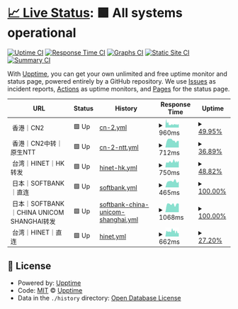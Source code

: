 # [📈 Live Status](https://uptime.kvcb.me): <!--live status--> **🟩 All systems operational**

[![Uptime CI](https://github.com/intSailers/uptime/workflows/Uptime%20CI/badge.svg)](https://github.com/intSailers/uptime/actions?query=workflow%3A%22Uptime+CI%22)
[![Response Time CI](https://github.com/intSailers/uptime/workflows/Response%20Time%20CI/badge.svg)](https://github.com/intSailers/uptime/actions?query=workflow%3A%22Response+Time+CI%22)
[![Graphs CI](https://github.com/intSailers/uptime/workflows/Graphs%20CI/badge.svg)](https://github.com/intSailers/uptime/actions?query=workflow%3A%22Graphs+CI%22)
[![Static Site CI](https://github.com/intSailers/uptime/workflows/Static%20Site%20CI/badge.svg)](https://github.com/intSailers/uptime/actions?query=workflow%3A%22Static+Site+CI%22)
[![Summary CI](https://github.com/intSailers/uptime/workflows/Summary%20CI/badge.svg)](https://github.com/intSailers/uptime/actions?query=workflow%3A%22Summary+CI%22)

With [Upptime](https://upptime.js.org), you can get your own unlimited and free uptime monitor and status page, powered entirely by a GitHub repository. We use [Issues](https://github.com/upptime/upptime/issues) as incident reports, [Actions](https://github.com/intSailers/uptime/actions) as uptime monitors, and [Pages](https://demo.upptime.js.org) for the status page.

<!--start: status pages-->
<!-- This summary is generated by Upptime (https://github.com/upptime/upptime) -->
<!-- Do not edit this manually, your changes will be overwritten -->
<!-- prettier-ignore -->
| URL | Status | History | Response Time | Uptime |
| --- | ------ | ------- | ------------- | ------ |
| <img alt="" src="https://avatars.githubusercontent.com/u/18746954?s=60&v=4" height="13"> 香港｜CN2 | 🟩 Up | [cn-2.yml](https://github.com/intSailers/uptime/commits/HEAD/history/cn-2.yml) | <details><summary><img alt="Response time graph" src="./graphs/cn-2/response-time-week.png" height="20"> 960ms</summary><br><a href="https://uptime.kvcb.me/history/cn-2"><img alt="Response time 960" src="https://img.shields.io/endpoint?url=https%3A%2F%2Fraw.githubusercontent.com%2FintSailers%2Fuptime%2FHEAD%2Fapi%2Fcn-2%2Fresponse-time.json"></a><br><a href="https://uptime.kvcb.me/history/cn-2"><img alt="24-hour response time 960" src="https://img.shields.io/endpoint?url=https%3A%2F%2Fraw.githubusercontent.com%2FintSailers%2Fuptime%2FHEAD%2Fapi%2Fcn-2%2Fresponse-time-day.json"></a><br><a href="https://uptime.kvcb.me/history/cn-2"><img alt="7-day response time 960" src="https://img.shields.io/endpoint?url=https%3A%2F%2Fraw.githubusercontent.com%2FintSailers%2Fuptime%2FHEAD%2Fapi%2Fcn-2%2Fresponse-time-week.json"></a><br><a href="https://uptime.kvcb.me/history/cn-2"><img alt="30-day response time 960" src="https://img.shields.io/endpoint?url=https%3A%2F%2Fraw.githubusercontent.com%2FintSailers%2Fuptime%2FHEAD%2Fapi%2Fcn-2%2Fresponse-time-month.json"></a><br><a href="https://uptime.kvcb.me/history/cn-2"><img alt="1-year response time 960" src="https://img.shields.io/endpoint?url=https%3A%2F%2Fraw.githubusercontent.com%2FintSailers%2Fuptime%2FHEAD%2Fapi%2Fcn-2%2Fresponse-time-year.json"></a></details> | <details><summary><a href="https://uptime.kvcb.me/history/cn-2">49.95%</a></summary><a href="https://uptime.kvcb.me/history/cn-2"><img alt="All-time uptime 49.95%" src="https://img.shields.io/endpoint?url=https%3A%2F%2Fraw.githubusercontent.com%2FintSailers%2Fuptime%2FHEAD%2Fapi%2Fcn-2%2Fuptime.json"></a><br><a href="https://uptime.kvcb.me/history/cn-2"><img alt="24-hour uptime 49.95%" src="https://img.shields.io/endpoint?url=https%3A%2F%2Fraw.githubusercontent.com%2FintSailers%2Fuptime%2FHEAD%2Fapi%2Fcn-2%2Fuptime-day.json"></a><br><a href="https://uptime.kvcb.me/history/cn-2"><img alt="7-day uptime 49.95%" src="https://img.shields.io/endpoint?url=https%3A%2F%2Fraw.githubusercontent.com%2FintSailers%2Fuptime%2FHEAD%2Fapi%2Fcn-2%2Fuptime-week.json"></a><br><a href="https://uptime.kvcb.me/history/cn-2"><img alt="30-day uptime 49.95%" src="https://img.shields.io/endpoint?url=https%3A%2F%2Fraw.githubusercontent.com%2FintSailers%2Fuptime%2FHEAD%2Fapi%2Fcn-2%2Fuptime-month.json"></a><br><a href="https://uptime.kvcb.me/history/cn-2"><img alt="1-year uptime 49.95%" src="https://img.shields.io/endpoint?url=https%3A%2F%2Fraw.githubusercontent.com%2FintSailers%2Fuptime%2FHEAD%2Fapi%2Fcn-2%2Fuptime-year.json"></a></details>
| <img alt="" src="https://avatars.githubusercontent.com/u/18746954?s=60&v=4" height="13"> 香港｜CN2中转｜原生NTT | 🟩 Up | [cn-2-ntt.yml](https://github.com/intSailers/uptime/commits/HEAD/history/cn-2-ntt.yml) | <details><summary><img alt="Response time graph" src="./graphs/cn-2-ntt/response-time-week.png" height="20"> 712ms</summary><br><a href="https://uptime.kvcb.me/history/cn-2-ntt"><img alt="Response time 712" src="https://img.shields.io/endpoint?url=https%3A%2F%2Fraw.githubusercontent.com%2FintSailers%2Fuptime%2FHEAD%2Fapi%2Fcn-2-ntt%2Fresponse-time.json"></a><br><a href="https://uptime.kvcb.me/history/cn-2-ntt"><img alt="24-hour response time 712" src="https://img.shields.io/endpoint?url=https%3A%2F%2Fraw.githubusercontent.com%2FintSailers%2Fuptime%2FHEAD%2Fapi%2Fcn-2-ntt%2Fresponse-time-day.json"></a><br><a href="https://uptime.kvcb.me/history/cn-2-ntt"><img alt="7-day response time 712" src="https://img.shields.io/endpoint?url=https%3A%2F%2Fraw.githubusercontent.com%2FintSailers%2Fuptime%2FHEAD%2Fapi%2Fcn-2-ntt%2Fresponse-time-week.json"></a><br><a href="https://uptime.kvcb.me/history/cn-2-ntt"><img alt="30-day response time 712" src="https://img.shields.io/endpoint?url=https%3A%2F%2Fraw.githubusercontent.com%2FintSailers%2Fuptime%2FHEAD%2Fapi%2Fcn-2-ntt%2Fresponse-time-month.json"></a><br><a href="https://uptime.kvcb.me/history/cn-2-ntt"><img alt="1-year response time 712" src="https://img.shields.io/endpoint?url=https%3A%2F%2Fraw.githubusercontent.com%2FintSailers%2Fuptime%2FHEAD%2Fapi%2Fcn-2-ntt%2Fresponse-time-year.json"></a></details> | <details><summary><a href="https://uptime.kvcb.me/history/cn-2-ntt">36.89%</a></summary><a href="https://uptime.kvcb.me/history/cn-2-ntt"><img alt="All-time uptime 36.89%" src="https://img.shields.io/endpoint?url=https%3A%2F%2Fraw.githubusercontent.com%2FintSailers%2Fuptime%2FHEAD%2Fapi%2Fcn-2-ntt%2Fuptime.json"></a><br><a href="https://uptime.kvcb.me/history/cn-2-ntt"><img alt="24-hour uptime 36.89%" src="https://img.shields.io/endpoint?url=https%3A%2F%2Fraw.githubusercontent.com%2FintSailers%2Fuptime%2FHEAD%2Fapi%2Fcn-2-ntt%2Fuptime-day.json"></a><br><a href="https://uptime.kvcb.me/history/cn-2-ntt"><img alt="7-day uptime 36.89%" src="https://img.shields.io/endpoint?url=https%3A%2F%2Fraw.githubusercontent.com%2FintSailers%2Fuptime%2FHEAD%2Fapi%2Fcn-2-ntt%2Fuptime-week.json"></a><br><a href="https://uptime.kvcb.me/history/cn-2-ntt"><img alt="30-day uptime 36.89%" src="https://img.shields.io/endpoint?url=https%3A%2F%2Fraw.githubusercontent.com%2FintSailers%2Fuptime%2FHEAD%2Fapi%2Fcn-2-ntt%2Fuptime-month.json"></a><br><a href="https://uptime.kvcb.me/history/cn-2-ntt"><img alt="1-year uptime 36.89%" src="https://img.shields.io/endpoint?url=https%3A%2F%2Fraw.githubusercontent.com%2FintSailers%2Fuptime%2FHEAD%2Fapi%2Fcn-2-ntt%2Fuptime-year.json"></a></details>
| <img alt="" src="https://avatars.githubusercontent.com/u/10785943?s=60&v=4" height="13"> 台湾｜HINET｜HK转发 | 🟩 Up | [hinet-hk.yml](https://github.com/intSailers/uptime/commits/HEAD/history/hinet-hk.yml) | <details><summary><img alt="Response time graph" src="./graphs/hinet-hk/response-time-week.png" height="20"> 750ms</summary><br><a href="https://uptime.kvcb.me/history/hinet-hk"><img alt="Response time 750" src="https://img.shields.io/endpoint?url=https%3A%2F%2Fraw.githubusercontent.com%2FintSailers%2Fuptime%2FHEAD%2Fapi%2Fhinet-hk%2Fresponse-time.json"></a><br><a href="https://uptime.kvcb.me/history/hinet-hk"><img alt="24-hour response time 750" src="https://img.shields.io/endpoint?url=https%3A%2F%2Fraw.githubusercontent.com%2FintSailers%2Fuptime%2FHEAD%2Fapi%2Fhinet-hk%2Fresponse-time-day.json"></a><br><a href="https://uptime.kvcb.me/history/hinet-hk"><img alt="7-day response time 750" src="https://img.shields.io/endpoint?url=https%3A%2F%2Fraw.githubusercontent.com%2FintSailers%2Fuptime%2FHEAD%2Fapi%2Fhinet-hk%2Fresponse-time-week.json"></a><br><a href="https://uptime.kvcb.me/history/hinet-hk"><img alt="30-day response time 750" src="https://img.shields.io/endpoint?url=https%3A%2F%2Fraw.githubusercontent.com%2FintSailers%2Fuptime%2FHEAD%2Fapi%2Fhinet-hk%2Fresponse-time-month.json"></a><br><a href="https://uptime.kvcb.me/history/hinet-hk"><img alt="1-year response time 750" src="https://img.shields.io/endpoint?url=https%3A%2F%2Fraw.githubusercontent.com%2FintSailers%2Fuptime%2FHEAD%2Fapi%2Fhinet-hk%2Fresponse-time-year.json"></a></details> | <details><summary><a href="https://uptime.kvcb.me/history/hinet-hk">48.82%</a></summary><a href="https://uptime.kvcb.me/history/hinet-hk"><img alt="All-time uptime 48.82%" src="https://img.shields.io/endpoint?url=https%3A%2F%2Fraw.githubusercontent.com%2FintSailers%2Fuptime%2FHEAD%2Fapi%2Fhinet-hk%2Fuptime.json"></a><br><a href="https://uptime.kvcb.me/history/hinet-hk"><img alt="24-hour uptime 48.82%" src="https://img.shields.io/endpoint?url=https%3A%2F%2Fraw.githubusercontent.com%2FintSailers%2Fuptime%2FHEAD%2Fapi%2Fhinet-hk%2Fuptime-day.json"></a><br><a href="https://uptime.kvcb.me/history/hinet-hk"><img alt="7-day uptime 48.82%" src="https://img.shields.io/endpoint?url=https%3A%2F%2Fraw.githubusercontent.com%2FintSailers%2Fuptime%2FHEAD%2Fapi%2Fhinet-hk%2Fuptime-week.json"></a><br><a href="https://uptime.kvcb.me/history/hinet-hk"><img alt="30-day uptime 48.82%" src="https://img.shields.io/endpoint?url=https%3A%2F%2Fraw.githubusercontent.com%2FintSailers%2Fuptime%2FHEAD%2Fapi%2Fhinet-hk%2Fuptime-month.json"></a><br><a href="https://uptime.kvcb.me/history/hinet-hk"><img alt="1-year uptime 48.82%" src="https://img.shields.io/endpoint?url=https%3A%2F%2Fraw.githubusercontent.com%2FintSailers%2Fuptime%2FHEAD%2Fapi%2Fhinet-hk%2Fuptime-year.json"></a></details>
| <img alt="" src="https://avatars.githubusercontent.com/u/10785943?s=60&v=4" height="13"> 日本｜SOFTBANK｜直连 | 🟩 Up | [softbank.yml](https://github.com/intSailers/uptime/commits/HEAD/history/softbank.yml) | <details><summary><img alt="Response time graph" src="./graphs/softbank/response-time-week.png" height="20"> 465ms</summary><br><a href="https://uptime.kvcb.me/history/softbank"><img alt="Response time 465" src="https://img.shields.io/endpoint?url=https%3A%2F%2Fraw.githubusercontent.com%2FintSailers%2Fuptime%2FHEAD%2Fapi%2Fsoftbank%2Fresponse-time.json"></a><br><a href="https://uptime.kvcb.me/history/softbank"><img alt="24-hour response time 465" src="https://img.shields.io/endpoint?url=https%3A%2F%2Fraw.githubusercontent.com%2FintSailers%2Fuptime%2FHEAD%2Fapi%2Fsoftbank%2Fresponse-time-day.json"></a><br><a href="https://uptime.kvcb.me/history/softbank"><img alt="7-day response time 465" src="https://img.shields.io/endpoint?url=https%3A%2F%2Fraw.githubusercontent.com%2FintSailers%2Fuptime%2FHEAD%2Fapi%2Fsoftbank%2Fresponse-time-week.json"></a><br><a href="https://uptime.kvcb.me/history/softbank"><img alt="30-day response time 465" src="https://img.shields.io/endpoint?url=https%3A%2F%2Fraw.githubusercontent.com%2FintSailers%2Fuptime%2FHEAD%2Fapi%2Fsoftbank%2Fresponse-time-month.json"></a><br><a href="https://uptime.kvcb.me/history/softbank"><img alt="1-year response time 465" src="https://img.shields.io/endpoint?url=https%3A%2F%2Fraw.githubusercontent.com%2FintSailers%2Fuptime%2FHEAD%2Fapi%2Fsoftbank%2Fresponse-time-year.json"></a></details> | <details><summary><a href="https://uptime.kvcb.me/history/softbank">100.00%</a></summary><a href="https://uptime.kvcb.me/history/softbank"><img alt="All-time uptime 100.00%" src="https://img.shields.io/endpoint?url=https%3A%2F%2Fraw.githubusercontent.com%2FintSailers%2Fuptime%2FHEAD%2Fapi%2Fsoftbank%2Fuptime.json"></a><br><a href="https://uptime.kvcb.me/history/softbank"><img alt="24-hour uptime 100.00%" src="https://img.shields.io/endpoint?url=https%3A%2F%2Fraw.githubusercontent.com%2FintSailers%2Fuptime%2FHEAD%2Fapi%2Fsoftbank%2Fuptime-day.json"></a><br><a href="https://uptime.kvcb.me/history/softbank"><img alt="7-day uptime 100.00%" src="https://img.shields.io/endpoint?url=https%3A%2F%2Fraw.githubusercontent.com%2FintSailers%2Fuptime%2FHEAD%2Fapi%2Fsoftbank%2Fuptime-week.json"></a><br><a href="https://uptime.kvcb.me/history/softbank"><img alt="30-day uptime 100.00%" src="https://img.shields.io/endpoint?url=https%3A%2F%2Fraw.githubusercontent.com%2FintSailers%2Fuptime%2FHEAD%2Fapi%2Fsoftbank%2Fuptime-month.json"></a><br><a href="https://uptime.kvcb.me/history/softbank"><img alt="1-year uptime 100.00%" src="https://img.shields.io/endpoint?url=https%3A%2F%2Fraw.githubusercontent.com%2FintSailers%2Fuptime%2FHEAD%2Fapi%2Fsoftbank%2Fuptime-year.json"></a></details>
| <img alt="" src="https://avatars.githubusercontent.com/u/10785943?s=60&v=4" height="13"> 日本｜SOFTBANK｜CHINA UNICOM SHANGHAI转发 | 🟩 Up | [softbank-china-unicom-shanghai.yml](https://github.com/intSailers/uptime/commits/HEAD/history/softbank-china-unicom-shanghai.yml) | <details><summary><img alt="Response time graph" src="./graphs/softbank-china-unicom-shanghai/response-time-week.png" height="20"> 1068ms</summary><br><a href="https://uptime.kvcb.me/history/softbank-china-unicom-shanghai"><img alt="Response time 1068" src="https://img.shields.io/endpoint?url=https%3A%2F%2Fraw.githubusercontent.com%2FintSailers%2Fuptime%2FHEAD%2Fapi%2Fsoftbank-china-unicom-shanghai%2Fresponse-time.json"></a><br><a href="https://uptime.kvcb.me/history/softbank-china-unicom-shanghai"><img alt="24-hour response time 1068" src="https://img.shields.io/endpoint?url=https%3A%2F%2Fraw.githubusercontent.com%2FintSailers%2Fuptime%2FHEAD%2Fapi%2Fsoftbank-china-unicom-shanghai%2Fresponse-time-day.json"></a><br><a href="https://uptime.kvcb.me/history/softbank-china-unicom-shanghai"><img alt="7-day response time 1068" src="https://img.shields.io/endpoint?url=https%3A%2F%2Fraw.githubusercontent.com%2FintSailers%2Fuptime%2FHEAD%2Fapi%2Fsoftbank-china-unicom-shanghai%2Fresponse-time-week.json"></a><br><a href="https://uptime.kvcb.me/history/softbank-china-unicom-shanghai"><img alt="30-day response time 1068" src="https://img.shields.io/endpoint?url=https%3A%2F%2Fraw.githubusercontent.com%2FintSailers%2Fuptime%2FHEAD%2Fapi%2Fsoftbank-china-unicom-shanghai%2Fresponse-time-month.json"></a><br><a href="https://uptime.kvcb.me/history/softbank-china-unicom-shanghai"><img alt="1-year response time 1068" src="https://img.shields.io/endpoint?url=https%3A%2F%2Fraw.githubusercontent.com%2FintSailers%2Fuptime%2FHEAD%2Fapi%2Fsoftbank-china-unicom-shanghai%2Fresponse-time-year.json"></a></details> | <details><summary><a href="https://uptime.kvcb.me/history/softbank-china-unicom-shanghai">100.00%</a></summary><a href="https://uptime.kvcb.me/history/softbank-china-unicom-shanghai"><img alt="All-time uptime 100.00%" src="https://img.shields.io/endpoint?url=https%3A%2F%2Fraw.githubusercontent.com%2FintSailers%2Fuptime%2FHEAD%2Fapi%2Fsoftbank-china-unicom-shanghai%2Fuptime.json"></a><br><a href="https://uptime.kvcb.me/history/softbank-china-unicom-shanghai"><img alt="24-hour uptime 100.00%" src="https://img.shields.io/endpoint?url=https%3A%2F%2Fraw.githubusercontent.com%2FintSailers%2Fuptime%2FHEAD%2Fapi%2Fsoftbank-china-unicom-shanghai%2Fuptime-day.json"></a><br><a href="https://uptime.kvcb.me/history/softbank-china-unicom-shanghai"><img alt="7-day uptime 100.00%" src="https://img.shields.io/endpoint?url=https%3A%2F%2Fraw.githubusercontent.com%2FintSailers%2Fuptime%2FHEAD%2Fapi%2Fsoftbank-china-unicom-shanghai%2Fuptime-week.json"></a><br><a href="https://uptime.kvcb.me/history/softbank-china-unicom-shanghai"><img alt="30-day uptime 100.00%" src="https://img.shields.io/endpoint?url=https%3A%2F%2Fraw.githubusercontent.com%2FintSailers%2Fuptime%2FHEAD%2Fapi%2Fsoftbank-china-unicom-shanghai%2Fuptime-month.json"></a><br><a href="https://uptime.kvcb.me/history/softbank-china-unicom-shanghai"><img alt="1-year uptime 100.00%" src="https://img.shields.io/endpoint?url=https%3A%2F%2Fraw.githubusercontent.com%2FintSailers%2Fuptime%2FHEAD%2Fapi%2Fsoftbank-china-unicom-shanghai%2Fuptime-year.json"></a></details>
| <img alt="" src="https://avatars.githubusercontent.com/u/10785943?s=60&v=4" height="13"> 台湾｜HINET｜直连 | 🟩 Up | [hinet.yml](https://github.com/intSailers/uptime/commits/HEAD/history/hinet.yml) | <details><summary><img alt="Response time graph" src="./graphs/hinet/response-time-week.png" height="20"> 662ms</summary><br><a href="https://uptime.kvcb.me/history/hinet"><img alt="Response time 662" src="https://img.shields.io/endpoint?url=https%3A%2F%2Fraw.githubusercontent.com%2FintSailers%2Fuptime%2FHEAD%2Fapi%2Fhinet%2Fresponse-time.json"></a><br><a href="https://uptime.kvcb.me/history/hinet"><img alt="24-hour response time 662" src="https://img.shields.io/endpoint?url=https%3A%2F%2Fraw.githubusercontent.com%2FintSailers%2Fuptime%2FHEAD%2Fapi%2Fhinet%2Fresponse-time-day.json"></a><br><a href="https://uptime.kvcb.me/history/hinet"><img alt="7-day response time 662" src="https://img.shields.io/endpoint?url=https%3A%2F%2Fraw.githubusercontent.com%2FintSailers%2Fuptime%2FHEAD%2Fapi%2Fhinet%2Fresponse-time-week.json"></a><br><a href="https://uptime.kvcb.me/history/hinet"><img alt="30-day response time 662" src="https://img.shields.io/endpoint?url=https%3A%2F%2Fraw.githubusercontent.com%2FintSailers%2Fuptime%2FHEAD%2Fapi%2Fhinet%2Fresponse-time-month.json"></a><br><a href="https://uptime.kvcb.me/history/hinet"><img alt="1-year response time 662" src="https://img.shields.io/endpoint?url=https%3A%2F%2Fraw.githubusercontent.com%2FintSailers%2Fuptime%2FHEAD%2Fapi%2Fhinet%2Fresponse-time-year.json"></a></details> | <details><summary><a href="https://uptime.kvcb.me/history/hinet">27.20%</a></summary><a href="https://uptime.kvcb.me/history/hinet"><img alt="All-time uptime 27.20%" src="https://img.shields.io/endpoint?url=https%3A%2F%2Fraw.githubusercontent.com%2FintSailers%2Fuptime%2FHEAD%2Fapi%2Fhinet%2Fuptime.json"></a><br><a href="https://uptime.kvcb.me/history/hinet"><img alt="24-hour uptime 27.20%" src="https://img.shields.io/endpoint?url=https%3A%2F%2Fraw.githubusercontent.com%2FintSailers%2Fuptime%2FHEAD%2Fapi%2Fhinet%2Fuptime-day.json"></a><br><a href="https://uptime.kvcb.me/history/hinet"><img alt="7-day uptime 27.20%" src="https://img.shields.io/endpoint?url=https%3A%2F%2Fraw.githubusercontent.com%2FintSailers%2Fuptime%2FHEAD%2Fapi%2Fhinet%2Fuptime-week.json"></a><br><a href="https://uptime.kvcb.me/history/hinet"><img alt="30-day uptime 27.20%" src="https://img.shields.io/endpoint?url=https%3A%2F%2Fraw.githubusercontent.com%2FintSailers%2Fuptime%2FHEAD%2Fapi%2Fhinet%2Fuptime-month.json"></a><br><a href="https://uptime.kvcb.me/history/hinet"><img alt="1-year uptime 27.20%" src="https://img.shields.io/endpoint?url=https%3A%2F%2Fraw.githubusercontent.com%2FintSailers%2Fuptime%2FHEAD%2Fapi%2Fhinet%2Fuptime-year.json"></a></details>

<!--end: status pages-->

## 📄 License

- Powered by: [Upptime](https://github.com/upptime/upptime)
- Code: [MIT](./LICENSE) © [Upptime](https://upptime.js.org)
- Data in the `./history` directory: [Open Database License](https://opendatacommons.org/licenses/odbl/1-0/)
